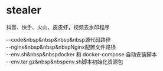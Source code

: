 # stealer
抖音、快手、火山、皮皮虾，视频去水印程序

--code&nbsp&nbsp&nbsp&nbsp源代码路径  
--nginx&nbsp&nbsp&nbspNginx配置文件路径  
--env.sh&nbsp&nbspdocker 和 docker-compose 自动安装脚本  
--env.tar.gz&nbsp&nbspenv.sh脚本初始化资源包  
